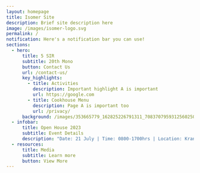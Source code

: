 ```yaml
---
layout: homepage
title: Isomer Site
description: Brief site description here
image: /images/isomer-logo.svg
permalink: /
notification: Here's a notification bar you can use!
sections:
  - hero:
      title: 5 SIR
      subtitle: 20th Mono
      button: Contact Us
      url: /contact-us/
      key_highlights:
        - title: Activities
          description: Important highlight A is important
          url: https://google.com
        - title: Cookhouse Menu
          description: Page A is important too
          url: /privacy/
      background: /images/353665779_162825226791311_7083707959312560250_n.jpg
  - infobar:
      title: Open House 2023
      subtitle: Event Details
      description: "Date: 21 July | Time: 0800-1700hrs | Location: Kranji Camp 3"
  - resources:
      title: Media
      subtitle: Learn more
      button: View More
---
```

